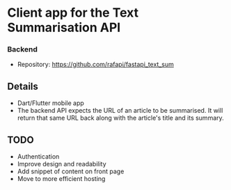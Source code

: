 # Client app for the Text Summarisation API

### Backend
* Repository: https://github.com/rafapi/fastapi_text_sum

## Details
* Dart/Flutter mobile app
* The backend API expects the URL of an article to be summarised. It will return that same URL back along with the article's title and its summary.

## TODO
* Authentication
* Improve design and readability
* Add snippet of content on front page
* Move to more efficient hosting
